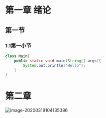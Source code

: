 # 第一章 绪论

## 第一节

### 1.1第一小节

```java
class Main{
	public static void main(String[] args){
        System.out.println("Hello");
    }
}
```



# 第二章

![image-20200319104135386](C:\Users\joker\AppData\Roaming\Typora\typora-user-images\image-20200319104135386.png)